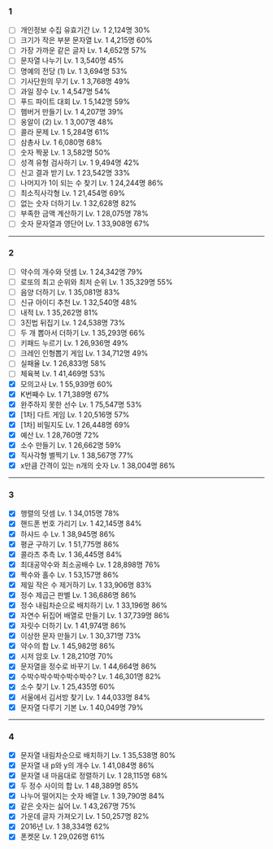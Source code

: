 ### 1

- [ ] 개인정보 수집 유효기간 Lv. 1 2,124명 30%
- [ ] 크기가 작은 부분 문자열 Lv. 1 4,215명 60%
- [ ] 가장 가까운 같은 글자 Lv. 1 4,652명 57%
- [ ] 문자열 나누기 Lv. 1 3,540명 45%
- [ ] 명예의 전당 (1) Lv. 1 3,694명 53%
- [ ] 기사단원의 무기 Lv. 1 3,768명 49%
- [ ] 과일 장수 Lv. 1 4,547명 54%
- [ ] 푸드 파이트 대회 Lv. 1 5,142명 59%
- [ ] 햄버거 만들기 Lv. 1 4,207명 39%
- [ ] 옹알이 (2) Lv. 1 3,007명 48%
- [ ] 콜라 문제 Lv. 1 5,284명 61%
- [ ] 삼총사 Lv. 1 6,080명 68%
- [ ] 숫자 짝꿍 Lv. 1 3,582명 50%
- [ ] 성격 유형 검사하기 Lv. 1 9,494명 42%
- [ ] 신고 결과 받기 Lv. 1 23,542명 33%
- [ ] 나머지가 1이 되는 수 찾기 Lv. 1 24,244명 86%
- [ ] 최소직사각형 Lv. 1 21,454명 69%
- [ ] 없는 숫자 더하기 Lv. 1 32,628명 82%
- [ ] 부족한 금액 계산하기 Lv. 1 28,075명 78%
- [ ] 숫자 문자열과 영단어 Lv. 1 33,908명 67%

---

### 2

- [ ] 약수의 개수와 덧셈 Lv. 1 24,342명 79%
- [ ] 로또의 최고 순위와 최저 순위 Lv. 1 35,329명 55%
- [ ] 음양 더하기 Lv. 1 35,081명 83%
- [ ] 신규 아이디 추천 Lv. 1 32,540명 48%
- [ ] 내적 Lv. 1 35,262명 81%
- [ ] 3진법 뒤집기 Lv. 1 24,538명 73%
- [ ] 두 개 뽑아서 더하기 Lv. 1 35,293명 66%
- [ ] 키패드 누르기 Lv. 1 26,936명 49%
- [ ] 크레인 인형뽑기 게임 Lv. 1 34,712명 49%
- [ ] 실패율 Lv. 1 26,833명 58%
- [ ] 체육복 Lv. 1 41,469명 53%
- [x] 모의고사 Lv. 1 55,939명 60%
- [x] K번째수 Lv. 1 71,389명 67%
- [x] 완주하지 못한 선수 Lv. 1 75,547명 53%
- [x] [1차] 다트 게임 Lv. 1 20,516명 57%
- [x] [1차] 비밀지도 Lv. 1 26,448명 69%
- [x] 예산 Lv. 1 28,760명 72%
- [x] 소수 만들기 Lv. 1 26,662명 59%
- [x] 직사각형 별찍기 Lv. 1 38,567명 77%
- [x] x만큼 간격이 있는 n개의 숫자 Lv. 1 38,004명 86%

---

### 3

- [x] 행렬의 덧셈 Lv. 1 34,015명 78%
- [x] 핸드폰 번호 가리기 Lv. 1 42,145명 84%
- [x] 하샤드 수 Lv. 1 38,945명 86%
- [x] 평균 구하기 Lv. 1 51,775명 86%
- [x] 콜라츠 추측 Lv. 1 36,445명 84%
- [x] 최대공약수와 최소공배수 Lv. 1 28,898명 76%
- [x] 짝수와 홀수 Lv. 1 53,157명 86%
- [x] 제일 작은 수 제거하기 Lv. 1 33,906명 83%
- [x] 정수 제곱근 판별 Lv. 1 36,686명 86%
- [x] 정수 내림차순으로 배치하기 Lv. 1 33,196명 86%
- [x] 자연수 뒤집어 배열로 만들기 Lv. 1 37,739명 86%
- [x] 자릿수 더하기 Lv. 1 41,974명 86%
- [x] 이상한 문자 만들기 Lv. 1 30,371명 73%
- [x] 약수의 합 Lv. 1 45,982명 86%
- [x] 시저 암호 Lv. 1 28,210명 70%
- [x] 문자열을 정수로 바꾸기 Lv. 1 44,664명 86%
- [x] 수박수박수박수박수박수? Lv. 1 46,301명 82%
- [x] 소수 찾기 Lv. 1 25,435명 60%
- [x] 서울에서 김서방 찾기 Lv. 1 44,033명 84%
- [x] 문자열 다루기 기본 Lv. 1 40,049명 79%

---

### 4

- [x] 문자열 내림차순으로 배치하기 Lv. 1 35,538명 80%
- [x] 문자열 내 p와 y의 개수 Lv. 1 41,084명 86%
- [x] 문자열 내 마음대로 정렬하기 Lv. 1 28,115명 68%
- [x] 두 정수 사이의 합 Lv. 1 48,389명 85%
- [x] 나누어 떨어지는 숫자 배열 Lv. 1 39,790명 84%
- [x] 같은 숫자는 싫어 Lv. 1 43,267명 75%
- [x] 가운데 글자 가져오기 Lv. 1 50,257명 82%
- [x] 2016년 Lv. 1 38,334명 62%
- [x] 폰켓몬 Lv. 1 29,026명 61%
